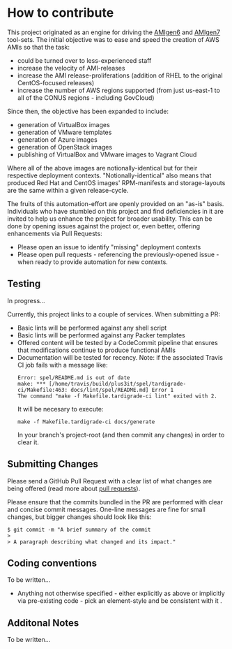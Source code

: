 # How to contribute

This project originated as an engine for driving the [AMIgen6](https://github.com/ferricoxide/AMIgen6.git) and [AMIgen7](https://github.com/ferricoxide/AMIgen7.git) tool-sets. The initial objective was to ease and speed the creation of AWS AMIs so that the task:

* could be turned over to less-experienced staff
* increase the velocity of AMI-releases
* increase the AMI release-proliferations (addition of RHEL to the original CentOS-focused releases)
* increase the number of AWS regions supported (from just us-east-1 to all of the CONUS regions - including GovCloud)

Since then, the objective has been expanded to include:

* generation of VirtualBox images
* generation of VMware templates
* generation of Azure images
* generation of OpenStack images
* publishing of VirtualBox and VMware images to Vagrant Cloud

Where all of the above images are notionally-identical but for their respective deployment contexts. "Notionally-identical" also means that produced Red Hat and CentOS images' RPM-manifests and storage-layouts are the same within a given release-cycle.

The fruits of this automation-effort are openly provided on an "as-is" basis. Individuals who have stumbled on this project and find deficiencies in it are invited to help us enhance the project for broader usability. This can be done by opening issues against the project or, even better, offering enhancements via Pull Requests:

* Please open an issue to identify "missing" deployment contexts
* Please open pull requests - referencing the previously-opened issue - when ready to provide automation for new contexts.


## Testing

In progress...

Currently, this project links to a couple of services. When submitting a PR:
* Basic lints will be performed against any shell script
* Basic lints will be performed against any Packer templates
* Offered content will be tested by a CodeCommit pipeline that ensures that modifications continue to produce functional AMIs
* Documentation will be tested for recency.
    Note: if the associated Travis CI job fails with a message like:
    ~~~
    Error: spel/README.md is out of date
    make: *** [/home/travis/build/plus3it/spel/tardigrade-ci/Makefile:463: docs/lint/spel/README.md] Error 1
    The command "make -f Makefile.tardigrade-ci lint" exited with 2.
    ~~~
    It will be necesary to execute:
    ~~~
    make -f Makefile.tardigrade-ci docs/generate
    ~~~
    In your branch's project-root (and then commit any changes) in order to clear it.




## Submitting Changes

Please send a GitHub Pull Request with a clear list of what changes are being offered (read more about [pull requests](http://help.github.com/pull-requests/)).

Please ensure that the commits bundled in the PR are performed with clear and concise commit messages. One-line messages are fine for small changes, but bigger changes should look like this:

    $ git commit -m "A brief summary of the commit
    > 
    > A paragraph describing what changed and its impact."

## Coding conventions

To be written...

* Anything not otherwise specified - either explicitly as above or implicitly via pre-existing code - pick an element-style and be consistent with it .


## Additonal Notes

To be written...
